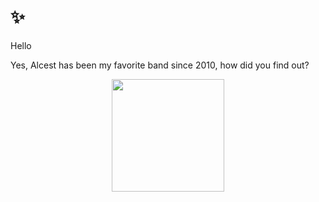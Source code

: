 # ✨

Hello

Yes, Alcest has been my favorite band since 2010, how did you find out?

 <div align="center">
   <img height="180em" src="https://github-readme-stats.vercel.app/api/top-langs/?username=alcestie&layout=compact&theme=dracula&hide_border=true&bg_color=0d1117"/>
 </div>
